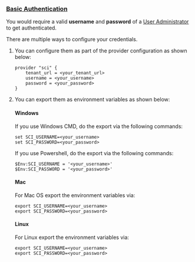 ### <u> Basic Authentication </u>

You would require a valid **username** and **password** of a [User Administrator](https://help.sap.com/docs/cloud-identity-services/cloud-identity-services/add-administrators?version=Cloud#add-user-as-administrator) to get authenticated.
 
There are multiple ways to configure your credentials.

1. You can configure them as part of the provider configuration as shown below:

    ```hcl
    provider "sci" {
        tenant_url = <your_tenant_url>
        username = <your_username>
        password = <your_password>
    }
    ```

2. You can export them as environment variables as shown below:

    #### Windows 

    If you use Windows CMD, do the export via the following commands:

    ```Shell
    set SCI_USERNAME=<your_username>
    set SCI_PASSWORD=<your_password>
    ```

    If you use Powershell, do the export via the following commands:

    ```Shell
    $Env:SCI_USERNAME = '<your_username>'
    $Env:SCI_PASSWORD = '<your_password>'
    ```

    #### Mac

    For Mac OS export the environment variables via:

    ```Shell
    export SCI_USERNAME=<your_username>
    export SCI_PASSWORD=<your_password>
    ```

    #### Linux

    For Linux export the environment variables via:

    ```Shell
    export SCI_USERNAME=<your_username>
    export SCI_PASSWORD=<your_password>
    ```